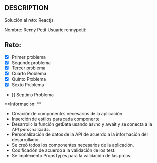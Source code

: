 ## DESCRIPTION

Solución al reto: Reactjs

Nombre: Renny Petit
Usuario rennypetit:

## Reto:

- [x] Primer problema
- [x] Segundo problema
- [x] Tercer problema
- [x] Cuarto Problema
- [x] Quinto Problema
- [x] Sexto Problema
- [] Septimo Problema

**Información: **

- Creación de componentes necesarios de la aplicación
- Inserción de estilos para cada componente
- Desarrollo la función getData usando async y await y se conecta a la API personalizada.
- Personalización de datos de la API de acuerdo a la información del desarrollador.
- Se creó todos los componentes necesarios de la aplicación.
- Codificación de acuerdo a la validación de los test.
- Se implemento PropsTypes para la validación de las props.
